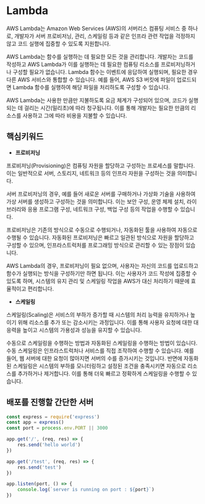 # Lambda



AWS Lambda는 Amazon Web Services (AWS)의 서버리스 컴퓨팅 서비스 중 하나로, 개발자가 서버 프로비저닝, 관리, 스케일링 등과 같은 인프라 관련 작업을 걱정하지 않고 코드 실행에 집중할 수 있도록 지원합니다.

AWS Lambda는 함수를 실행하는 데 필요한 모든 것을 관리합니다. 개발자는 코드를 작성하고 AWS Lambda가 이를 실행하는 데 필요한 컴퓨팅 리소스를 프로비저닝하거나 구성할 필요가 없습니다. Lambda 함수는 이벤트에 응답하여 실행되며, 필요한 경우 다른 AWS 서비스와 통합할 수 있습니다. 예를 들어, AWS S3 버킷에 파일이 업로드되면 Lambda 함수를 실행하여 해당 파일을 처리하도록 구성할 수 있습니다.

AWS Lambda는 사용한 만큼만 지불하도록 요금 체계가 구성되어 있으며, 코드가 실행되는 데 걸리는 시간(밀리초)에 따라 청구됩니다. 이를 통해 개발자는 필요한 만큼의 리소스를 사용하고 그에 따라 비용을 지불할 수 있습니다.



## 핵심키워드



- **프로비저닝**

프로비저닝(Provisioning)은 컴퓨팅 자원을 할당하고 구성하는 프로세스를 말합니다. 이는 일반적으로 서버, 스토리지, 네트워크 등의 인프라 자원을 구성하는 것을 의미합니다.

서버 프로비저닝의 경우, 예를 들어 새로운 서버를 구매하거나 가상화 기술을 사용하여 가상 서버를 생성하고 구성하는 것을 의미합니다. 이는 보안 구성, 운영 체제 설치, 라이브러리와 응용 프로그램 구성, 네트워크 구성, 백업 구성 등의 작업을 수행할 수 있습니다.

프로비저닝은 기존의 방식으로 수동으로 수행되거나, 자동화된 툴을 사용하여 자동으로 수행될 수 있습니다. 자동화된 프로비저닝은 빠르고 일관된 방식으로 자원을 할당하고 구성할 수 있으며, 인프라스트럭처를 프로그래밍 방식으로 관리할 수 있는 장점이 있습니다.

AWS Lambda의 경우, 프로비저닝이 필요 없으며, 사용자는 자신의 코드를 업로드하고 함수가 실행되는 방식을 구성하기만 하면 됩니다. 이는 사용자가 코드 작성에 집중할 수 있도록 하며, 시스템의 유지 관리 및 스케일링 작업을 AWS가 대신 처리하기 때문에 효율적이고 편리합니다.



- **스케일링**

스케일링(Scaling)은 서비스의 부하가 증가할 때 시스템의 처리 능력을 유지하거나 높이기 위해 리소스를 추가 또는 감소시키는 과정입니다. 이를 통해 사용자 요청에 대한 대응력을 높이고 시스템의 가용성과 성능을 유지할 수 있습니다.

수동으로 스케일링을 수행하는 방법과 자동화된 스케일링을 수행하는 방법이 있습니다. 수동 스케일링은 인프라스트럭처나 서비스를 직접 조작하여 수행할 수 있습니다. 예를 들어, 웹 서버에 대한 요청이 많아지면 서버의 수를 증가시키는 것입니다. 반면에 자동화된 스케일링은 시스템의 부하를 모니터링하고 설정된 조건을 충족시키면 자동으로 리소스를 추가하거나 제거합니다. 이를 통해 더욱 빠르고 정확하게 스케일링을 수행할 수 있습니다.





## 배포를 진행할 간단한 서버



```javascript
const express = require('express')
const app = express()
const port = process.env.PORT || 3000

app.get('/', (req, res) => {
    res.send('hello world')
})

app.get('/test', (req, res) => {
    res.send('test')
})

app.listen(port, () => {
    console.log(`server is running on port : ${port}`)
})

```

